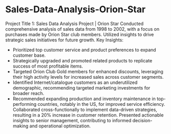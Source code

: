 # Sales-Data-Analysis-Orion-Star

Project Title 1: Sales Data Analysis Project | Orion Star
Conducted comprehensive analysis of sales data from 1998 to 2002, with a focus on purchases made by Orion Star club members. Utilized insights to drive strategic sales initiatives for future growth.
Key Insights:
- Prioritized top customer service and product preferences to expand customer base.
- Strategically upgraded and promoted related products to replicate success of most profitable items.
- Targeted Orion Club Gold members for enhanced discounts, leveraging their high activity levels for increased sales across customer segments.
- Identified Internet/catalogue customers as an underutilized demographic, recommending targeted marketing investments for broader reach.
- Recommended expanding production and inventory maintenance in top-performing countries, notably in the US, for improved service efficiency.
Collaborated cross-functionally to implement data-driven strategies, resulting in a 20% increase in customer retention. Presented actionable insights to senior management, contributing to informed decision-making and operational optimization.

